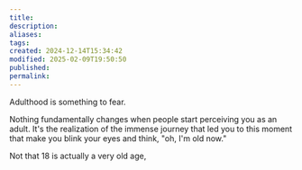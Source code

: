 ```yaml
---
title: 
description: 
aliases: 
tags: 
created: 2024-12-14T15:34:42
modified: 2025-02-09T19:50:50
published: 
permalink: 
---
```


Adulthood is something to fear.

Nothing fundamentally changes when people start perceiving you as an adult. It's the realization of the immense journey that led you to this moment that make you blink your eyes and think, "oh, I'm old now."

Not that 18 is actually a very old age, 
